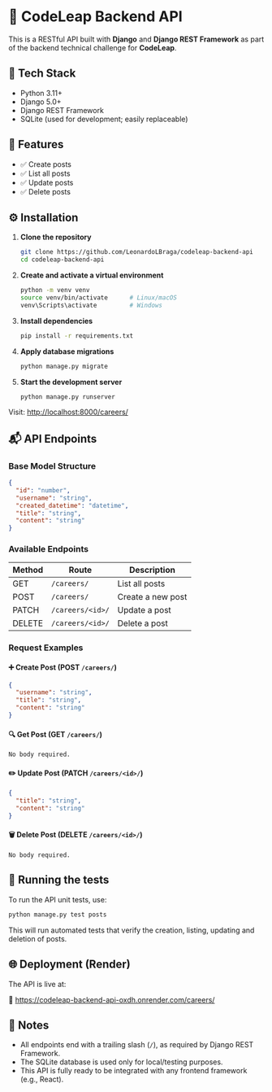 # 📘 CodeLeap Backend API

This is a RESTful API built with **Django** and **Django REST Framework** as part of the backend technical challenge for **CodeLeap**.

## 🧰 Tech Stack

- Python 3.11+
- Django 5.0+
- Django REST Framework
- SQLite (used for development; easily replaceable)

## 🚀 Features

- ✅ Create posts
- ✅ List all posts
- ✅ Update posts
- ✅ Delete posts

## ⚙️ Installation

1. **Clone the repository**
   ```bash
   git clone https://github.com/LeonardoLBraga/codeleap-backend-api
   cd codeleap-backend-api
   ```

2. **Create and activate a virtual environment**
   ```bash
   python -m venv venv
   source venv/bin/activate      # Linux/macOS
   venv\Scripts\activate         # Windows
   ```

3. **Install dependencies**
   ```bash
   pip install -r requirements.txt
   ```

4. **Apply database migrations**
   ```bash
   python manage.py migrate
   ```

5. **Start the development server**
   ```bash
   python manage.py runserver
   ```

Visit: [http://localhost:8000/careers/](http://localhost:8000/careers/)

## 📬 API Endpoints

### Base Model Structure
```json
{
  "id": "number",
  "username": "string",
  "created_datetime": "datetime",
  "title": "string",
  "content": "string"
}
```

### Available Endpoints

| Method | Route               | Description                  |
|--------|---------------------|------------------------------|
| GET    | `/careers/`         | List all posts               |
| POST   | `/careers/`         | Create a new post            |
| PATCH  | `/careers/<id>/`    | Update a post                |
| DELETE | `/careers/<id>/`    | Delete a post                |

### Request Examples

#### ➕ Create Post (POST `/careers/`)
```json
{
  "username": "string",
  "title": "string",
  "content": "string"
}
```
#### 🔍 Get Post (GET `/careers/`)
```No body required.```

#### ✏️ Update Post (PATCH `/careers/<id>/`)
```json
{
  "title": "string",
  "content": "string"
}
```

#### 🗑️ Delete Post (DELETE `/careers/<id>/`)
```No body required.```

## 🧪 Running the tests

To run the API unit tests, use:

   ```bash
   python manage.py test posts
   ```
This will run automated tests that verify the creation, listing, updating and deletion of posts.

## 🌐 Deployment (Render)

The API is live at:

🔗 https://codeleap-backend-api-oxdh.onrender.com/careers/

## 📎 Notes

- All endpoints end with a trailing slash (`/`), as required by Django REST Framework.
- The SQLite database is used only for local/testing purposes.
- This API is fully ready to be integrated with any frontend framework (e.g., React).
